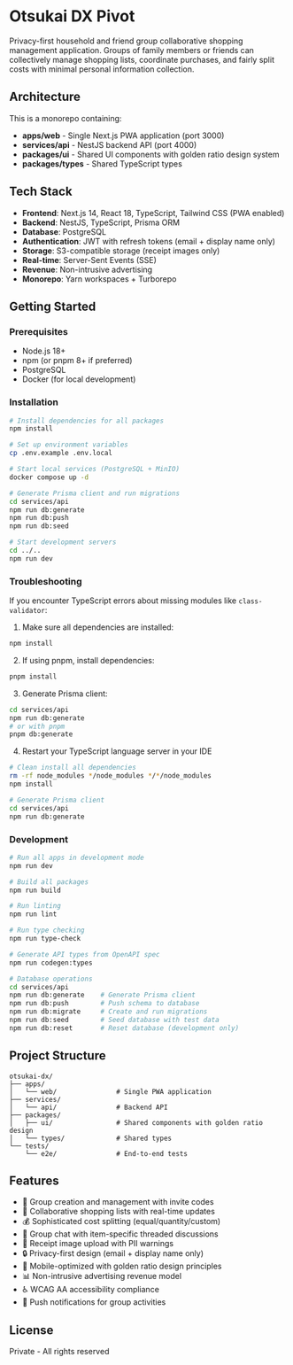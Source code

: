 # Otsukai DX Pivot

Privacy-first household and friend group collaborative shopping management application. Groups of family members or friends can collectively manage shopping lists, coordinate purchases, and fairly split costs with minimal personal information collection.

## Architecture

This is a monorepo containing:

- **apps/web** - Single Next.js PWA application (port 3000)
- **services/api** - NestJS backend API (port 4000)
- **packages/ui** - Shared UI components with golden ratio design system
- **packages/types** - Shared TypeScript types

## Tech Stack

- **Frontend**: Next.js 14, React 18, TypeScript, Tailwind CSS (PWA enabled)
- **Backend**: NestJS, TypeScript, Prisma ORM
- **Database**: PostgreSQL
- **Authentication**: JWT with refresh tokens (email + display name only)
- **Storage**: S3-compatible storage (receipt images only)
- **Real-time**: Server-Sent Events (SSE)
- **Revenue**: Non-intrusive advertising
- **Monorepo**: Yarn workspaces + Turborepo

## Getting Started

### Prerequisites

- Node.js 18+
- npm (or pnpm 8+ if preferred)
- PostgreSQL
- Docker (for local development)

### Installation

```bash
# Install dependencies for all packages
npm install

# Set up environment variables
cp .env.example .env.local

# Start local services (PostgreSQL + MinIO)
docker compose up -d

# Generate Prisma client and run migrations
cd services/api
npm run db:generate
npm run db:push
npm run db:seed

# Start development servers
cd ../..
npm run dev
```

### Troubleshooting

If you encounter TypeScript errors about missing modules like `class-validator`:

1. Make sure all dependencies are installed:
```bash
npm install
```

2. If using pnpm, install dependencies:
```bash
pnpm install
```

3. Generate Prisma client:
```bash
cd services/api
npm run db:generate
# or with pnpm
pnpm db:generate
```

4. Restart your TypeScript language server in your IDE

```bash
# Clean install all dependencies
rm -rf node_modules */node_modules */*/node_modules
npm install

# Generate Prisma client
cd services/api
npm run db:generate
```

### Development

```bash
# Run all apps in development mode
npm run dev

# Build all packages
npm run build

# Run linting
npm run lint

# Run type checking
npm run type-check

# Generate API types from OpenAPI spec
npm run codegen:types

# Database operations
cd services/api
npm run db:generate    # Generate Prisma client
npm run db:push        # Push schema to database
npm run db:migrate     # Create and run migrations
npm run db:seed        # Seed database with test data
npm run db:reset       # Reset database (development only)
```

## Project Structure

```
otsukai-dx/
├── apps/
│   └── web/               # Single PWA application
├── services/
│   └── api/               # Backend API
├── packages/
│   ├── ui/                # Shared components with golden ratio design
│   └── types/             # Shared types
└── tests/
    └── e2e/               # End-to-end tests
```

## Features

- 👥 Group creation and management with invite codes
- 🛒 Collaborative shopping lists with real-time updates
- 💰 Sophisticated cost splitting (equal/quantity/custom)
- 💬 Group chat with item-specific threaded discussions
- 📸 Receipt image upload with PII warnings
- 🔒 Privacy-first design (email + display name only)
- 📱 Mobile-optimized with golden ratio design principles
- 📊 Non-intrusive advertising revenue model
- ♿ WCAG AA accessibility compliance
- 🔔 Push notifications for group activities

## License

Private - All rights reserved